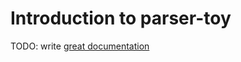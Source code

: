 # Introduction to parser-toy

TODO: write [great documentation](http://jacobian.org/writing/great-documentation/what-to-write/)

